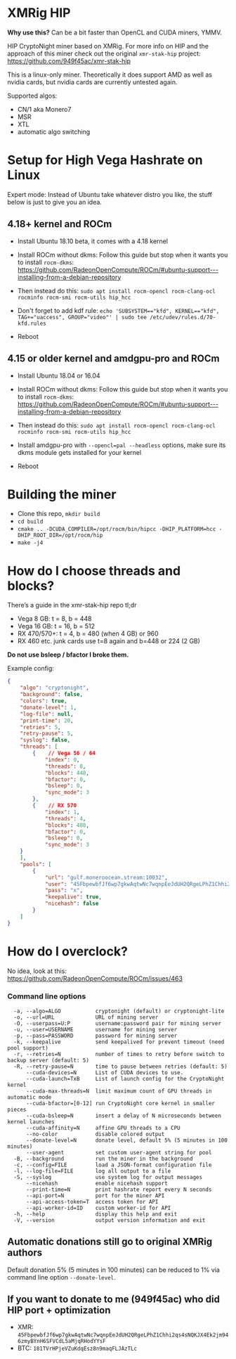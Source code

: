 # XMRig HIP

**Why use this?** Can be a bit faster than OpenCL and CUDA miners, YMMV.

HIP CryptoNight miner based on XMRig. For more info on HIP and the approach of this miner check out the original `xmr-stak-hip` project: https://github.com/949f45ac/xmr-stak-hip

This is a linux-only miner. Theoretically it does support AMD as well as nvidia cards, but nvidia cards are currently untested again.

Supported algos:
- CN/1 aka Monero7
- MSR
- XTL
- automatic algo switching

# Setup for High Vega Hashrate on Linux

Expert mode: Instead of Ubuntu take whatever distro you like, the stuff below is just to give you an idea.

## 4.18+ kernel and ROCm
- Install Ubuntu 18.10 beta, it comes with a 4.18 kernel
- Install ROCm without dkms:
Follow this guide but stop when it wants you to install `rocm-dkms`:
https://github.com/RadeonOpenCompute/ROCm/#ubuntu-support---installing-from-a-debian-repository

- Then instead do this:
`sudo apt install rocm-opencl rocm-clang-ocl rocminfo rocm-smi rocm-utils hip_hcc`

- Don't forget to add kdf rule: `echo 'SUBSYSTEM=="kfd", KERNEL=="kfd", TAG+="uaccess", GROUP="video"' | sudo tee /etc/udev/rules.d/70-kfd.rules`

- Reboot

## 4.15 or older kernel and amdgpu-pro and ROCm
- Install Ubuntu 18.04 or 16.04
- Install ROCm without dkms:
Follow this guide but stop when it wants you to install `rocm-dkms`:
https://github.com/RadeonOpenCompute/ROCm/#ubuntu-support---installing-from-a-debian-repository

- Then instead do this:
`sudo apt install rocm-opencl rocm-clang-ocl rocminfo rocm-smi rocm-utils hip_hcc`
- Install amdgpu-pro with `--opencl=pal --headless` options, make sure its dkms module gets installed for your kernel
- Reboot

# Building the miner
- Clone this repo, `mkdir build`
- `cd build`
- `cmake .. -DCUDA_COMPILER=/opt/rocm/bin/hipcc -DHIP_PLATFORM=hcc -DHIP_ROOT_DIR=/opt/rocm/hip`
- `make -j4`

# How do I choose threads and blocks?
There’s a guide in the xmr-stak-hip repo
tl;dr
- Vega 8 GB: t = 8, b = 448
- Vega 16 GB: t = 16, b = 512
- RX 470/570+: t = 4, b = 480 (when 4 GB) or 960
- RX 460 etc. junk cards use t=8 again and b=448 or 224 (2 GB)

**Do not use bsleep / bfactor I broke them.**

Example config:

```json
{
    "algo": "cryptonight",
    "background": false,
    "colors": true,
    "donate-level": 1,
    "log-file": null,
    "print-time": 20,
    "retries": 5,
    "retry-pause": 5,
    "syslog": false,
    "threads": [
        {    // Vega 56 / 64
            "index": 0,
            "threads": 8,
            "blocks": 448,
            "bfactor": 0,
            "bsleep": 0,
            "sync_mode": 3
        },
        {    // RX 570
            "index": 1,
            "threads": 4,
            "blocks": 480,
            "bfactor": 0,
            "bsleep": 0,
            "sync_mode": 3
	}
    ],
    "pools": [
        {
            "url": "gulf.moneroocean.stream:10032",
            "user": "45FbpewbfJf6wp7gkwAqtwNc7wqnpEeJdUH2QRgeLPhZ1Chhi2qs4sNQKJX4Ek2jm946zmyBYnH6SFVCdL5aMjqRHodYYsF",
            "pass": "x",
            "keepalive": true,
            "nicehash": false
        }
    ]
}

```

# How do I overclock?

No idea, look at this: https://github.com/RadeonOpenCompute/ROCm/issues/463

### Command line options
```
  -a, --algo=ALGO           cryptonight (default) or cryptonight-lite
  -o, --url=URL             URL of mining server
  -O, --userpass=U:P        username:password pair for mining server
  -u, --user=USERNAME       username for mining server
  -p, --pass=PASSWORD       password for mining server
  -k, --keepalive           send keepalived for prevent timeout (need pool support)
  -r, --retries=N           number of times to retry before switch to backup server (default: 5)
  -R, --retry-pause=N       time to pause between retries (default: 5)
      --cuda-devices=N      List of CUDA devices to use.
      --cuda-launch=TxB     List of launch config for the CryptoNight kernel
      --cuda-max-threads=N  limit maximum count of GPU threads in automatic mode
      --cuda-bfactor=[0-12] run CryptoNight core kernel in smaller pieces
      --cuda-bsleep=N       insert a delay of N microseconds between kernel launches
      --cuda-affinity=N     affine GPU threads to a CPU
      --no-color            disable colored output
      --donate-level=N      donate level, default 5% (5 minutes in 100 minutes)
      --user-agent          set custom user-agent string for pool
  -B, --background          run the miner in the background
  -c, --config=FILE         load a JSON-format configuration file
  -l, --log-file=FILE       log all output to a file
  -S, --syslog              use system log for output messages
      --nicehash            enable nicehash support
      --print-time=N        print hashrate report every N seconds
      --api-port=N          port for the miner API
      --api-access-token=T  access token for API
      --api-worker-id=ID    custom worker-id for API
  -h, --help                display this help and exit
  -V, --version             output version information and exit
```

## Automatic donations still go to original XMRig authors
Default donation 5% (5 minutes in 100 minutes) can be reduced to 1% via command line option `--donate-level`.

## If you want to donate to me (949f45ac) who did HIP port + optimization

* XMR: `45FbpewbfJf6wp7gkwAqtwNc7wqnpEeJdUH2QRgeLPhZ1Chhi2qs4sNQKJX4Ek2jm946zmyBYnH6SFVCdL5aMjqRHodYYsF`
* BTC: `181TVrHPjeVZuKdqEsz8n9maqFLJAzTLc`
